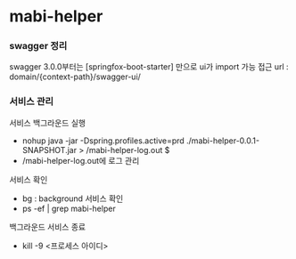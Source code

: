 # mabi-helper

### swagger 정리
swagger 3.0.0부터는 [springfox-boot-starter] 만으로 ui가 import 가능
접근 url : domain/{context-path}/swagger-ui/

### 서비스 관리

서비스 백그라운드 실행
- nohup java -jar -Dspring.profiles.active=prd ./mabi-helper-0.0.1-SNAPSHOT.jar > /mabi-helper-log.out $
- /mabi-helper-log.out에 로그 관리

서비스 확인
 - bg : background 서비스 확인
 - ps -ef | grep mabi-helper

백그라운드 서비스 종료 
 - kill -9 <프로세스 아이디>